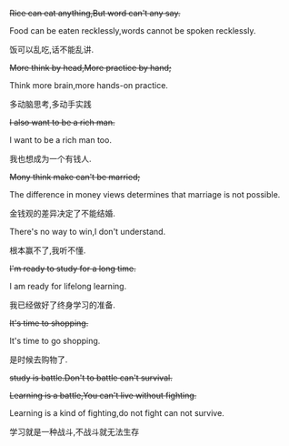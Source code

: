 ~~Rice can eat anything,But word can't any say.~~

Food can be eaten recklessly,words cannot be spoken recklessly.

饭可以乱吃,话不能乱讲.

~~More think by head,More practice by hand;~~

Think more brain,more hands-on practice.

多动脑思考,多动手实践

~~I also want to be a rich man.~~

I want to be a rich man too.

我也想成为一个有钱人.

~~Mony think make can't be married;~~

The difference in money views determines that marriage is not possible.

金钱观的差异决定了不能结婚.

There's no way to win,I don't understand.

根本赢不了,我听不懂.

~~I'm ready to study for a long time.~~

I am ready for lifelong learning.

我已经做好了终身学习的准备.

~~It's time to shopping.~~

It's time to go shopping.

是时候去购物了.

~~study is battle.Don't to battle can't survival.~~

~~Learning is a battle,You can't live without fighting.~~

Learning is a kind of fighting,do not fight can not survive.

学习就是一种战斗,不战斗就无法生存

